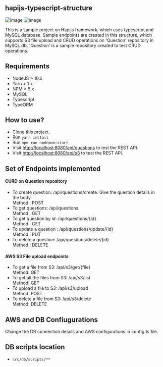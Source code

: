 ## hapijs-typescript-structure
![image](https://user-images.githubusercontent.com/21328393/67849796-2ab33b00-fb2d-11e9-9f90-fa5142f75998.png)
![image](https://user-images.githubusercontent.com/21328393/67850036-9a292a80-fb2d-11e9-955d-afee79084dc8.png)

This is a sample project on Hapijs framework, which uses typescript and MySQL database. Sample endpoints are created in this structure, which supports S3 file upload and CRUD operations on 'Question' repository in MySQL db.
'Question' is a sample repository created to test CRUD operations.

## Requirements

- NodeJS > 10.x
- Yarn > 1.x
- NPM > 5.x
- MySQL
- Typescript
- TypeORM

## How to use?

- Clone this project.
- Run `yarn install`
- Run `npm run nodemon:start`
- Visit [http://localhost:8080/api/questions](http://localhost:8080/api/questions) to test the REST API.
- Visit [http://localhost:8080/api/s3](http://localhost:8080/api/s3) to test the REST API.

## Set of Endpoints implemented
#### CURD on Question repository
- To create question: /api/questions/create. Give the question details in the body.  
  Method : POST  
- To get questions: /api/questions  
  Method : GET  
- To get question by id: /api/questions/{id}  
  Method : GET  
- To update a question : /api/questions/update/{id}  
  Method : PUT  
- To delete a question: /api/questions/delete/{id}  
  Method : DELETE    

#### AWS S3 File upload endpoints  
- To get a file from S3: /api/s3/get/{file}  
  Method: GET  
- To get all the files from S3: /api/s3/list  
  Method: GET  
- To upload a file to S3: /api/s3/upload  
  Method: POST  
- To delete a file from S3: /api/s3/delete  
  Method: DELETE  

## AWS and DB Confiugurations

Change the DB connection details and AWS configurations in config.ts file.

## DB scripts location

- `src/db/scripts/**`
